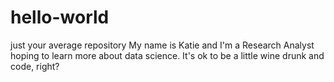 # hello-world
just your average repository
My name is Katie and I'm a Research Analyst hoping to learn more about data science. It's ok to be a little wine drunk and code, right?
